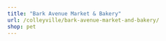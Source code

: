 ```yaml
---
title: "Bark Avenue Market & Bakery"
url: /colleyville/bark-avenue-market-and-bakery/
shop: pet
---
```

